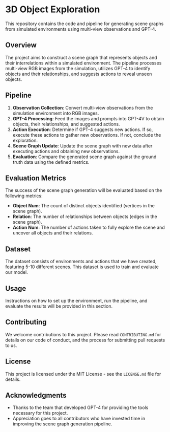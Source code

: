 # 3D Object Exploration

This repository contains the code and pipeline for generating scene graphs from simulated environments using multi-view observations and GPT-4.

## Overview

The project aims to construct a scene graph that represents objects and their interrelations within a simulated environment. The pipeline processes multi-view RGB images from the simulation, utilizes GPT-4 to identify objects and their relationships, and suggests actions to reveal unseen objects.

## Pipeline

1. **Observation Collection**: Convert multi-view observations from the simulation environment into RGB images.
2. **GPT-4 Processing**: Feed the images and prompts into GPT-4V to obtain objects, their relationships, and suggested actions.
3. **Action Execution**: Determine if GPT-4 suggests new actions. If so, execute these actions to gather new observations. If not, conclude the exploration.
4. **Scene Graph Update**: Update the scene graph with new data after executing actions and obtaining new observations.
5. **Evaluation**: Compare the generated scene graph against the ground truth data using the defined metrics.

## Evaluation Metrics

The success of the scene graph generation will be evaluated based on the following metrics:

- **Object Num**: The count of distinct objects identified (vertices in the scene graph).
- **Relation**: The number of relationships between objects (edges in the scene graph).
- **Action Num**: The number of actions taken to fully explore the scene and uncover all objects and their relations.

## Dataset

The dataset consists of environments and actions that we have created, featuring 5-10 different scenes. This dataset is used to train and evaluate our model.

## Usage

Instructions on how to set up the environment, run the pipeline, and evaluate the results will be provided in this section.

## Contributing

We welcome contributions to this project. Please read `CONTRIBUTING.md` for details on our code of conduct, and the process for submitting pull requests to us.

## License

This project is licensed under the MIT License - see the `LICENSE.md` file for details.

## Acknowledgments

- Thanks to the team that developed GPT-4 for providing the tools necessary for this project.
- Appreciation goes to all contributors who have invested time in improving the scene graph generation pipeline.
